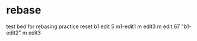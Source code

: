 # rebase
test bed for rebasing practice
reset
b1 edit 5 
m1-edit1 
m edit3 
m edit 67
"b1-edit2"
m edit3 
